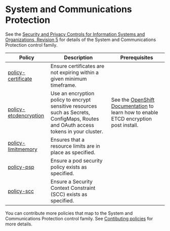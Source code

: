 # System and Communications Protection

See the [Security and Privacy Controls for Information Systems and Organizations, Revision 5](https://csrc.nist.gov/projects/cprt/catalog#/cprt/framework/version/SP_800_53_5_1_0/home?element=SC) for details of the System and Communications Protection control family.

Policy  | Description | Prerequisites
------- | ----------- | -------------
[policy-certificate](../SC-System-and-Communications-Protection/policy-certificate.yaml) | Ensure certificates are not expiring within a given minimum timeframe. |
[policy-etcdencryption](../SC-System-and-Communications-Protection/policy-etcdencryption.yaml) | Use an encryption policy to encrypt sensitive resources such as Secrets, ConfigMaps, Routes and OAuth access tokens in your cluster.  | See the [OpenShift Documentation](https://access.redhat.com/documentation/en-us/openshift_container_platform/4.7/html/security_and_compliance/encrypting-etcd#enabling-etcd-encryption_encrypting-etcd) to learn how to enable ETCD encryption post install.
[policy-limitmemory](../SC-System-and-Communications-Protection/policy-limitmemory.yaml) | Ensures that a resource limits are in place as specified. |
[policy-psp](../SC-System-and-Communications-Protection/policy-psp.yaml) | Ensure a pod security policy exists as specified. |
[policy-scc](../SC-System-and-Communications-Protection/policy-scc.yaml) | Ensure a Security Context Constraint (SCC) exists as specified. |

You can contribute more policies that map to the System and Communications Protection control family. See [Contibuting policies](https://github.com/open-cluster-management-io/policy-collection/blob/main/docs/CONTRIBUTING.md) for more details.

